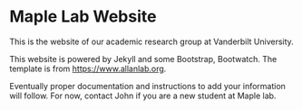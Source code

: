 # Maple Lab Website

This is the website of our academic research group at Vanderbilt University.

This website is powered by Jekyll and some Bootstrap, Bootwatch. The template is from https://www.allanlab.org.

Eventually proper documentation and instructions to add your information will follow. For now, contact John if you are a new student at Maple lab. 
